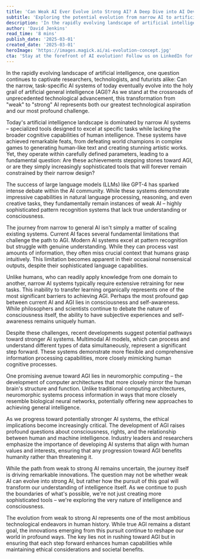 ```yaml
---
title: 'Can Weak AI Ever Evolve into Strong AI? A Deep Dive into AI Development'
subtitle: 'Exploring the potential evolution from narrow AI to artificial general intelligence'
description: 'In the rapidly evolving landscape of artificial intelligence, the potential for narrow AI systems to evolve into artificial general intelligence remains a profound and compelling question. Explore the challenges and breakthroughs that could bridge this gap.'
author: 'David Jenkins'
read_time: '8 mins'
publish_date: '2025-03-01'
created_date: '2025-03-01'
heroImage: 'https://images.magick.ai/ai-evolution-concept.jpg'
cta: 'Stay at the forefront of AI evolution! Follow us on LinkedIn for daily insights into the future of artificial intelligence and join a community of forward-thinking professionals shaping the next generation of technology.'
---
```


In the rapidly evolving landscape of artificial intelligence, one question continues to captivate researchers, technologists, and futurists alike: Can the narrow, task-specific AI systems of today eventually evolve into the holy grail of artificial general intelligence (AGI)? As we stand at the crossroads of unprecedented technological advancement, this transformation from "weak" to "strong" AI represents both our greatest technological aspiration and our most profound challenge.

Today's artificial intelligence landscape is dominated by narrow AI systems – specialized tools designed to excel at specific tasks while lacking the broader cognitive capabilities of human intelligence. These systems have achieved remarkable feats, from defeating world champions in complex games to generating human-like text and creating stunning artistic works. Yet, they operate within carefully defined parameters, leading to a fundamental question: Are these achievements stepping stones toward AGI, or are they simply increasingly sophisticated tools that will forever remain constrained by their narrow design?

The success of large language models (LLMs) like GPT-4 has sparked intense debate within the AI community. While these systems demonstrate impressive capabilities in natural language processing, reasoning, and even creative tasks, they fundamentally remain instances of weak AI – highly sophisticated pattern recognition systems that lack true understanding or consciousness.

The journey from narrow to general AI isn't simply a matter of scaling existing systems. Current AI faces several fundamental limitations that challenge the path to AGI. Modern AI systems excel at pattern recognition but struggle with genuine understanding. While they can process vast amounts of information, they often miss crucial context that humans grasp intuitively. This limitation becomes apparent in their occasional nonsensical outputs, despite their sophisticated language capabilities.

Unlike humans, who can readily apply knowledge from one domain to another, narrow AI systems typically require extensive retraining for new tasks. This inability to transfer learning organically represents one of the most significant barriers to achieving AGI. Perhaps the most profound gap between current AI and AGI lies in consciousness and self-awareness. While philosophers and scientists continue to debate the nature of consciousness itself, the ability to have subjective experiences and self-awareness remains uniquely human.

Despite these challenges, recent developments suggest potential pathways toward stronger AI systems. Multimodal AI models, which can process and understand different types of data simultaneously, represent a significant step forward. These systems demonstrate more flexible and comprehensive information processing capabilities, more closely mimicking human cognitive processes.

One promising avenue toward AGI lies in neuromorphic computing – the development of computer architectures that more closely mirror the human brain's structure and function. Unlike traditional computing architectures, neuromorphic systems process information in ways that more closely resemble biological neural networks, potentially offering new approaches to achieving general intelligence.

As we progress toward potentially stronger AI systems, the ethical implications become increasingly critical. The development of AGI raises profound questions about consciousness, rights, and the relationship between human and machine intelligence. Industry leaders and researchers emphasize the importance of developing AI systems that align with human values and interests, ensuring that any progression toward AGI benefits humanity rather than threatening it.

While the path from weak to strong AI remains uncertain, the journey itself is driving remarkable innovations. The question may not be whether weak AI can evolve into strong AI, but rather how the pursuit of this goal will transform our understanding of intelligence itself. As we continue to push the boundaries of what's possible, we're not just creating more sophisticated tools – we're exploring the very nature of intelligence and consciousness.

The evolution from weak to strong AI represents one of the most ambitious technological endeavors in human history. While true AGI remains a distant goal, the innovations emerging from this pursuit continue to reshape our world in profound ways. The key lies not in rushing toward AGI but in ensuring that each step forward enhances human capabilities while maintaining ethical considerations and societal benefits.